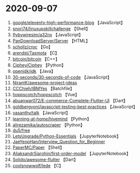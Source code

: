 # 2020-09-07

1. [google/eleventy-high-performance-blog](https://github.com/google/eleventy-high-performance-blog) 【JavaScript】
2. [snori74/linuxupskillchallenge](https://github.com/snori74/linuxupskillchallenge) 【Shell】
3. [flybywiresim/a32nx](https://github.com/flybywiresim/a32nx) 【JavaScript】
4. [PanDownloadServer/Server](https://github.com/PanDownloadServer/Server) 【HTML】
5. [schollz/croc](https://github.com/schollz/croc) 【Go】
6. [arendst/Tasmota](https://github.com/arendst/Tasmota) 【C】
7. [bitcoin/bitcoin](https://github.com/bitcoin/bitcoin) 【C++】
8. [Ciphey/Ciphey](https://github.com/Ciphey/Ciphey) 【Python】
9. [openjdk/jdk](https://github.com/openjdk/jdk) 【Java】
10. [30-seconds/30-seconds-of-code](https://github.com/30-seconds/30-seconds-of-code) 【JavaScript】
11. [NirantK/awesome-project-ideas](https://github.com/NirantK/awesome-project-ideas) 
12. [CCChieh/IBMYes](https://github.com/CCChieh/IBMYes) 【Batchfile】
13. [hoppscotch/hoppscotch](https://github.com/hoppscotch/hoppscotch) 【Vue】
14. [abuanwar072/E-commerce-Complete-Flutter-UI](https://github.com/abuanwar072/E-commerce-Complete-Flutter-UI) 【Dart】
15. [goldbergyoni/javascript-testing-best-practices](https://github.com/goldbergyoni/javascript-testing-best-practices) 【JavaScript】
16. [vasanthv/talk](https://github.com/vasanthv/talk) 【JavaScript】
17. [learning-at-home/hivemind](https://github.com/learning-at-home/hivemind) 【Python】
18. [alirezamika/autoscraper](https://github.com/alirezamika/autoscraper) 【Python】
19. [du5/free](https://github.com/du5/free) 
20. [LetsUpgrade/Python-Essentials](https://github.com/LetsUpgrade/Python-Essentials) 【JupyterNotebook】
21. [JaeYeopHan/Interview_Question_for_Beginner](https://github.com/JaeYeopHan/Interview_Question_for_Beginner) 
22. [PaperMC/Paper](https://github.com/PaperMC/Paper) 【Shell】
23. [AliaksandrSiarohin/first-order-model](https://github.com/AliaksandrSiarohin/first-order-model) 【JupyterNotebook】
24. [Solido/awesome-flutter](https://github.com/Solido/awesome-flutter) 【Dart】
25. [coolsnowwolf/lede](https://github.com/coolsnowwolf/lede) 【C】
